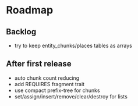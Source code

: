 # Roadmap

## Backlog

- try to keep entity_chunks/places tables as arrays

## After first release

- auto chunk count reducing
- add REQUIRES fragment trait
- use compact prefix-tree for chunks
- set/assign/insert/remove/clear/destroy for lists
